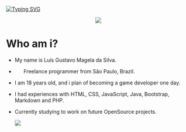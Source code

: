 [![Typing SVG](https://readme-typing-svg.herokuapp.com/?color=00e79dDB&size=35&center=true&vCenter=true&width=1000&lines=✨+Xtr3me2K's+profile+✨)](https://git.io/typing-svg)

<p align="center">
<img src="https://i.pinimg.com/originals/67/0d/4e/670d4e55f0f720cdc8ef1bc83e86e6fd.gif">
</p>

# Who am i?
- My name is Luís Gustavo Magela da Silva.
- <img src="https://cdn.pixabay.com/animation/2022/08/05/18/24/18-24-53-297_512.gif" width="20" height="10"> Freelance programmer from São Paulo, Brazil.
- I am 18 years old, and i plan of becoming a game developer one day.
- I had experiences with HTML, CSS, JavaScript, Java, Bootstrap, Markdown and PHP.
- Currently studying to work on future OpenSource projects.

  <img src=[(https://images.huffingtonpost.com/2016-04-14-1460615220-3808610-Kobe_Quote.png)]>
